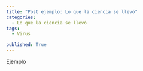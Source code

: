 ```yaml
---
title: "Post ejemplo: Lo que la ciencia se llevó"
categories:
  - Lo que la ciencia se llevó
tags:
  - Virus

published: True
---
```

Ejemplo

